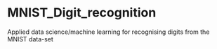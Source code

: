 # MNIST_Digit_recognition
Applied data science/machine learning for recognising digits from the MNIST data-set
